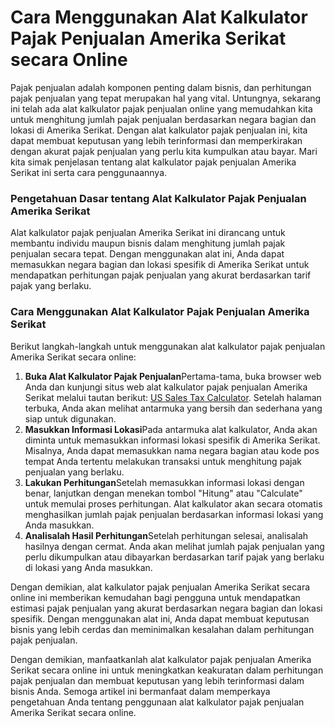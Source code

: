 Cara Menggunakan Alat Kalkulator Pajak Penjualan Amerika Serikat secara Online
==============================================================================

Pajak penjualan adalah komponen penting dalam bisnis, dan perhitungan pajak penjualan yang tepat merupakan hal yang vital. Untungnya, sekarang ini telah ada alat kalkulator pajak penjualan online yang memudahkan kita untuk menghitung jumlah pajak penjualan berdasarkan negara bagian dan lokasi di Amerika Serikat. Dengan alat kalkulator pajak penjualan ini, kita dapat membuat keputusan yang lebih terinformasi dan memperkirakan dengan akurat pajak penjualan yang perlu kita kumpulkan atau bayar. Mari kita simak penjelasan tentang alat kalkulator pajak penjualan Amerika Serikat ini serta cara penggunaannya.

### Pengetahuan Dasar tentang Alat Kalkulator Pajak Penjualan Amerika Serikat

Alat kalkulator pajak penjualan Amerika Serikat ini dirancang untuk membantu individu maupun bisnis dalam menghitung jumlah pajak penjualan secara tepat. Dengan menggunakan alat ini, Anda dapat memasukkan negara bagian dan lokasi spesifik di Amerika Serikat untuk mendapatkan perhitungan pajak penjualan yang akurat berdasarkan tarif pajak yang berlaku.

### Cara Menggunakan Alat Kalkulator Pajak Penjualan Amerika Serikat

Berikut langkah-langkah untuk menggunakan alat kalkulator pajak penjualan Amerika Serikat secara online:

1. **Buka Alat Kalkulator Pajak Penjualan**Pertama-tama, buka browser web Anda dan kunjungi situs web alat kalkulator pajak penjualan Amerika Serikat melalui tautan berikut: [US Sales Tax Calculator](https://www.onlinecalculatorsfree.com/id/financial/us-salary-tax-calculator.html). Setelah halaman terbuka, Anda akan melihat antarmuka yang bersih dan sederhana yang siap untuk digunakan.
2. **Masukkan Informasi Lokasi**Pada antarmuka alat kalkulator, Anda akan diminta untuk memasukkan informasi lokasi spesifik di Amerika Serikat. Misalnya, Anda dapat memasukkan nama negara bagian atau kode pos tempat Anda tertentu melakukan transaksi untuk menghitung pajak penjualan yang berlaku.
3. **Lakukan Perhitungan**Setelah memasukkan informasi lokasi dengan benar, lanjutkan dengan menekan tombol "Hitung" atau "Calculate" untuk memulai proses perhitungan. Alat kalkulator akan secara otomatis menghasilkan jumlah pajak penjualan berdasarkan informasi lokasi yang Anda masukkan.
4. **Analisalah Hasil Perhitungan**Setelah perhitungan selesai, analisalah hasilnya dengan cermat. Anda akan melihat jumlah pajak penjualan yang perlu dikumpulkan atau dibayarkan berdasarkan tarif pajak yang berlaku di lokasi yang Anda masukkan.

Dengan demikian, alat kalkulator pajak penjualan Amerika Serikat secara online ini memberikan kemudahan bagi pengguna untuk mendapatkan estimasi pajak penjualan yang akurat berdasarkan negara bagian dan lokasi spesifik. Dengan menggunakan alat ini, Anda dapat membuat keputusan bisnis yang lebih cerdas dan meminimalkan kesalahan dalam perhitungan pajak penjualan.

Dengan demikian, manfaatkanlah alat kalkulator pajak penjualan Amerika Serikat secara online ini untuk meningkatkan keakuratan dalam perhitungan pajak penjualan dan membuat keputusan yang lebih terinformasi dalam bisnis Anda. Semoga artikel ini bermanfaat dalam memperkaya pengetahuan Anda tentang penggunaan alat kalkulator pajak penjualan Amerika Serikat secara online.